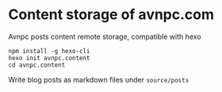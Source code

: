# Content storage of avnpc.com

Avnpc posts content remote storage, compatible with hexo

```
npm install -g hexo-cli
hexo init avnpc.content
cd avnpc.content
```
Write blog posts as markdown files under `source/posts`

